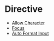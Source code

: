 # Directive

  * [Allow Character](directive/allow-character.md)
  * [Focus](directive/focus.md)
  * [Auto Format Input](directive/auto-format-input.md)


